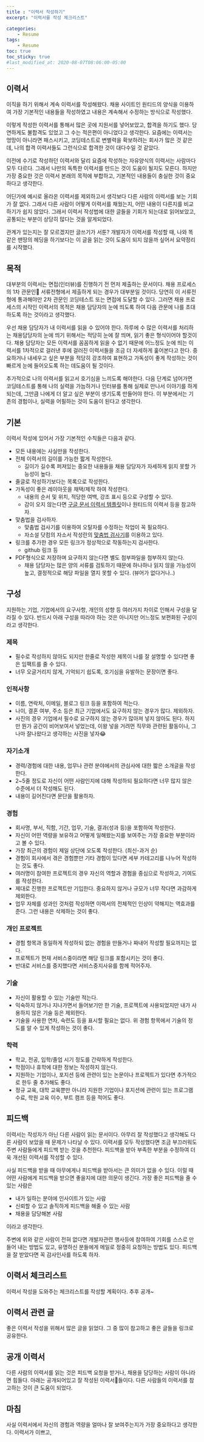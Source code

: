```yaml
---
title : "이력서 작성하기"
excerpt: "이력서를 작성 체크리스트"

categories:
    - Resume
tags:
    - Resume
toc: true
toc_sticky: true
#last_modified_at: 2020-08-07T08:06:00-05:00
---
```


## 이력서

이직을 하기 위해서 계속 이력서를 작성해왔다.
채용 사이트인 원티드의 양식을 이용하여 가장 기본적인 내용들을 작성하였고 내용은 계속해서 수정하는 방식으로 작성했다.


이렇게 작성한 이력서를 통해서 많은 곳에 지원서를 넣어보았고, 합격을 하기도 했다. 
당연하게도 불합격도 있었고 그 수는 적은편이 아니었다고 생각한다. 
요즘에는 이력서는 엉망이 아니라면 패스시키고, 코딩테스트로 변별력을 확보하려는 회사가 많은 것 같은데, 나의 합격 이력서들도 그런식으로 합격한 것이 대다수일 것 같았다.

이전에 수기로 작성하던 이력서와 달리 요즘에 작성하는 자유양식의 이력서는 사람마다 모두 다르다. 그래서 나만의 독특한 이력서를 만드는 것이 도움이 될지도 모른다.
하지만 가장 중요한 것은 이력서 본래의 목적에 부합하고, 기본적인 내용들이 충실한 것이 중요하다고 생각한다.

어딘가에 예시로 올라온 이력서를 제외하고서 생각보다 다른 사람의 이력서를 보는 기회가 잘 없다.
그래서 다른 사람이 어떻게 이력서를 채웠는지, 어떤 내용이 다른지를 비교하기가 쉽지 않았다.
그래서 이력서 작성법에 대한 글들을 기회가 되는대로 읽어보았고, 공통되는 부분이 상당히 많다는 것을 알게되었다.

관계가 있는지는 잘 모르겠지만 글쓰기가 서툰? 개발자가 이력서를 작성할 때, 나와 똑같은 맨땅의 헤딩을 하기보다는 이 글을 읽는 것이 도움이 되지 않을까 싶어서 요약정리를 시작했다.

## 목적

대부분의 이력서는 면접(인터뷰)를 진행하기 전 먼저 제출하는 문서이다.
채용 프로세스의 1차 관문인 서류전형에서 제출하게 되는 경우가 대부분일 것이다.
당연히 이 서류전형에 통과해야만 2차 관문인 코딩테스트 또는 면접에 도달할 수 있다.
그러면 채용 프로세스의 시작인 이력서의 목적은 채용 담당자의 눈에 띄도록 하여 다음 관문에 나를 초대하도록 하는 것이라고 생각했다.

우선 채용 담당자가 내 이력서를 읽을 수 있어야 한다.
하루에 수 많은 이력서를 처리하는 채용담당자의 눈에 띄기 위해서는 적당히 눈에 잘 띄며, 읽기 좋은 형식이어야 할것이다.
채용 담당자는 모든 이력서를 꼼꼼하게 읽을 수 없기 때문에 어느정도 눈에 띄는 이력서를 1차적으로 걸러낸 후에 걸러진 이력서들을 조금 더 자세하게 훑어본다고 한다.
중요하거나 내세우고 싶은 부분을 적당히 강조하여 표현하고 가독성이 좋게 작성하는 것이 빠르게 눈에 들어오도록 하는 데도움이 될 것이다.

추가적으로 나의 이력서를 읽고서 호기심을 느끼도록 해야한다.
다음 단계로 넘어가면 코딩테스트를 통해 나의 실력을 가늠하거나 인터뷰를 통해 실제로 만나서 이야기를 하게 되는데, 그만큼 나에게 더 알고 싶은 부분이 생기도록 만들어야 한다.
이 부분에서는 기존의 경험이나, 실력을 어필하는 것이 도움이 된다고 생각한다.

## 기본

이력서 작성에 있어서 가장 기본적인 수칙들은 다음과 같다.

- 모든 내용에는 사실만을 작성한다.
- 전체 이력서의 길이를 가능한 짧게 작성한다.
  - 길이가 길수록 퍼져있는 중요한 내용들을 채용 담당자가 자세하게 읽지 못할 가능성이 높다.
- 줄글로 작성하기보다는 목록으로 작성한다.
- 가독성이 좋은 레이아웃을 채택/제작 하여 작성한다.
  - 내용의 순서 및 위치, 적당한 여백, 강조 표시 등으로 구성할 수 있다.
  - 감이 오지 않는다면 [구글 문서 이력서 템플릿](https://docs.google.com/document/u/0/?ftv=1&tgif=c)이나 원티드의 이력서 등을 참고하자.
- 맞춤법을 검사하자.
  - 맞춤법 검사기를 이용하여 오탈자를 수정하는 작업이 꼭 필요하다.
  - 자소설 닷컴의 자소서 작성란의 [맞춤법 검사기](https://www.jasoseol.com/resume)를 이용하고 있다.
- 링크를 추가한 경우 모든 링크가 정상적으로 작동하는지 검사한다.
  - github 링크 등
- PDF형식으로 저장하며 요구하지 않는다면 별도 첨부파일을 첨부하지 않는다.
  - 채용 담당자는 많은 양의 서류를 검토하기 때문에 하나하나 읽지 않을 가능성이 높고, 결정적으로 해당 파일을 열지 못할 수 있다. (뷰어가 없다거나..)

## 구성

지원하는 기업, 기업에서의 요구사항, 개인의 성향 등 여러가지 차이로 인해서 구성을 달라질 수 있다.
반드시 아래 구성을 따라야 하는 것은 아니지만 어느정도 보편화된 구성이라고 생각한다.

### 제목

- 필수로 작성하지 않아도 되지만 한줄로 작성한 제목이 나를 잘 설명할 수 있다면 좋은 임팩트를 줄 수 있다.
- 너무 오글거리지 않게, 기억되기 쉽도록, 호기심을 유발하는 문장이면 좋다.

### 인적사항

- 이름, 연락처, 이메일, 블로그 링크 등을 포함하여 적는다.
- 나이, 결혼 여부, 주소 등은 최근 기업에서도 요구하지 않는 경우가 많다. 제외하자.
- 사진의 경우 기업에서 필수로 요구하지 않는 경우가 많아져 넣지 않아도 된다. 하지만 뭔가 공간이 비어보여서 넣었는데, 이왕 넣을 거려먼 직무와 관련된 활동이나, 그나마 잘나왔다고 생각하는 사진을 넣자😂

### 자기소개

- 경력/경험에 대한 내용, 업무나 관련 분야에서의 관심사에 대한 짧은 소개글을 작성한다.
- 2~5줄 정도로 자신이 어떤 사람인지에 대해 작성하되 필요하다면 너무 많지 않은 수준에서 더 작성해도 된다.
- 내용이 길어진다면 문단을 활용하자.

### 경험

- 회사명, 부서, 직함, 기간, 업무, 기술, 결과(성과 등)을 포함하여 작성한다.
- 자신이 어떤 역량을 보유하고 어떻게 일해왔는지를 보여주는 가장 중요한 부분이라고 볼 수 있다.
- 가장 최근의 경험이 제일 상단에 오도록 작성한다. (최신-과거 순)
- 경험이 회사에서 겪은 경험뿐만 기타 경험이 있다면 세부 카테고리를 나누어 작성하는 것도 좋다.
- 여러명이 참여한 프로젝트의 경우 자신의 역할과 경험을 중심으로 작성하고, 기여도를 작성한다.
- 제대로 진행한 프로젝트만 기입한다. 중요하지 않거나 규모가 너무 작다면 과감하게 제외한다.
- 업무 자체를 성과인 것처럼 작성하면 이력서의 전체적인 인상이 약해지는 역효과를 준다. 그런 내용은 삭제하는 것이 좋다.

### 개인 프로젝트

- 경험 항목과 동일하게 작성하되 없는 경험을 만들거나 짜내어 작성할 필요까지는 없다.
- 프로젝트가 현재 서비스중이라면 해당 링크를 포함시키는 것이 좋다.
- 반대로 서비스를 중지했다면 서비스중지사유를 함께 적어주자.

### 기술

- 자신이 활용할 수 있는 기술만 적는다.
- 익숙하지 않거나 지나가면서 들어보기만 한 기술, 프로젝트에 사용되었지만 내가 사용하지 않은 기술 등은 제외한다.
- 기술을 사용한 연차, 숙련도 등을 표시할 필요는 없다. 위 경험 항목에서 기술의 정도를 알 수 있게 작성하는 것이 좋다.

### 학력

- 학교, 전공, 입학/졸업 시기 정도를 간략하게 작성한다.
- 학점이나 휴학에 대한 정보는 작성하지 않는다.
- 지원하는 기업이나, 포지션 등에 관련이 있는 논문이나 프로젝트가 있다면 추가적으로 한두 줄 추가해도 좋다.
- 정규 교육, 대학 교육뿐만 아니라 지원한 기업이나 포지션에 관련이 있는 프로그램 수료, 학원 교육 이수, 부트 캠프 등을 적어도 좋다.

## 피드백

이력서는 작성자가 아닌 다른 사람이 읽는 문서이다. 아무리 잘 작성했다고 생각해도 다른 사람이 보았을 때 문제가 나타날 수 있다.
이력서를 모두 작성했다면 조금 부끄러워도 주변 사람들에게 피드백 받는 것을 추천한다.
피드백을 받아 부족한 부분을 수정하여 더욱 개선된 이력서를 작성할 수 있다.

사실 피드백을 받을 때 아무에게나 피드백을 받아서는 큰 의미가 없을 수 있다. 이럴 때 어떤 사람에게 피드백을 받으면 좋을지에 대한 의문이 생긴다.
가장 좋은 피드백을 줄 수 있는 사람은

- 내가 일하는 분야에 인사이트가 있는 사람
- 신뢰할 수 있고 솔직하게 피드백을 해줄 수 있는 사람
- 채용을 담당해본 사람
  
이라고 생각한다.

주변에 위와 같은 사람이 전혀 없다면 개발자관련 행사등에 참여하여 기회를 스스로 만들어 내는 방법도 있고, 유명하신 분들에게 메일로 정중히 요청하는 방법도 있다. 피드백을 잘 받았다면 꼭 감사인사를 하도록 하자.

## 이력서 체크리스트

이력서 작성을 도와주는 체크리스트를 작성할 계획이다. 추후 공개~

## 이력서 관련 글

좋은 이력서 작성을 위해서 많은 글을 읽었다. 그 중 많이 참고하고 좋은 글들을 링크로 공유한다.

## 공개 이력서

다른 사람의 이력서를 읽는 것은 피드백 요청을 받거나, 채용을 담당하는 사람이 아니라면 힘들다.
아래는 공개되어있고 잘 작성된 이력서들이다. 다른 사람들의 이력서를 참고하는 것이 큰 도움이 되었다.

## 마침

사실 이력서에서 자신의 경험과 역량을 얼마나 잘 보여주는지가 가장 중요하다고 생각한다.
이력서가 이쁘고, 